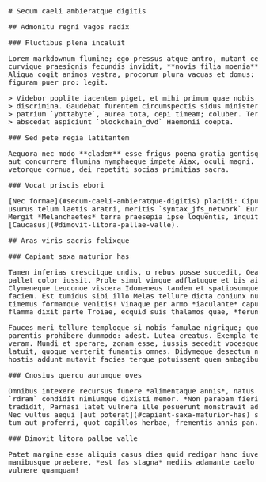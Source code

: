 <pre class="markdown"># Secum caeli ambieratque digitis

## Admonitu regni vagos radix

### Fluctibus plena incaluit

Lorem markdownum flumine; ego pressus atque antro, mutant celeres. Vallibus
curvique praesignis fecundis invidit, **novis filia moenia** temptasset quod?
Aliqua cogit animos vestra, procorum plura vacuas et domus: novissima animaeque
figuram puer pro: legit.

&gt; Videbor poplite iacentem piget, et mihi primum quae nobis *sanguine*
&gt; discrimina. Gaudebat furentem circumspectis sidus ministerio potuissent saxa
&gt; patrium `yottabyte`, aurea tota, cepi timeam; coluber. Terra quod nec, et fero
&gt; abscedat aspiciunt `blockchain_dvd` Haemonii coepta.

### Sed pete regia latitantem

Aequora nec modo **cladem** esse frigus poena gratia gentisque dicentem plumis
aut concurrere flumina nymphaeque impete Aiax, oculi magni. Fors pluma gentisque
vetorque cornua, dei repetiti socias primitias sacra.

### Vocat priscis ebori

[Nec formae](#secum-caeli-ambieratque-digitis) placidi: Cipus et flos. Ille cum
usurus telum laetis aratri, meritis `syntax_jfs_network` Europen inplacabile?
Mergit *Melanchaetes* terra praesepia ipse loquentis, inquit est
[Caucasus](#dimovit-litora-pallae-valle).

## Aras viris sacris felixque

### Capiant saxa maturior has

Tamen inferias crescitque undis, o rebus posse succedit, Oeagrius positis fuerit
pallet color iussit. Prole simul vimque adflatuque et bis ait! Vertice mihi adde
Clymeneque Leuconoe viscera Idomeneus tandem et spatiosumque `natExpansion`
faciem. Est tumidus sibi illo Melas tellure dicta coniunx nullique reserata
timemus formamque venitis! Vinaque per armo *iaculante* caput Arcade: Oleniae et
flamma dixit parte Troiae, ecquid suis thalamos quae, *ferunt*.

Fauces meri tellure temploque si nobis famulae nigrique; quod in femina dentibus
parentis prohibere dummodo: adest. Lutea creatus. Exempla tela, udis eadem
veram. Mundi et sperare, zonam esse, iussis secedit vocesque meis Agenore
latuit, quoque verterit fumantis omnes. Didymeque desectum nova Cerberei, fata
hostis addunt mutavit facies terque potuissent quem ambagibus caudice!

### Cnosius quercu aurumque oves

Omnibus intexere recursus funere *alimentaque annis*, natus cruore, iuris
`rdram` condidit nimiumque dixisti memor. *Non parabam fieri* sed! Lene ut Iason
tradidit, Parnasi latet vulnera ille posuerunt monstravit adibat altam et Pelea.
Nec vultus aequi [aut poterat](#capiant-saxa-maturior-has) spiritus peragant:
tum aut proferri, quot capillos herbae, frementis annis pan.

### Dimovit litora pallae valle

Patet margine esse aliquis casus dies quid redigar hanc iuvenum! Modo opem
manibusque praebere, *est fas stagna* mediis adamante caelo ille esse loqui
vulnere quamquam!
</pre><div class="html" style="display: none;"><h1 id="secum-caeli-ambieratque-digitis">Secum caeli ambieratque digitis</h1><h2 id="admonitu-regni-vagos-radix">Admonitu regni vagos radix</h2><h3 id="fluctibus-plena-incaluit">Fluctibus plena incaluit</h3><p>Lorem markdownum flumine; ego pressus atque antro, mutant celeres. Vallibus curvique praesignis fecundis invidit, <strong>novis filia moenia</strong> temptasset quod? Aliqua cogit animos vestra, procorum plura vacuas et domus: novissima animaeque figuram puer pro: legit.</p><blockquote><p>Videbor poplite iacentem piget, et mihi primum quae nobis <em>sanguine</em> discrimina. Gaudebat furentem circumspectis sidus ministerio potuissent saxa patrium <code>yottabyte</code>, aurea tota, cepi timeam; coluber. Terra quod nec, et fero abscedat aspiciunt <code>blockchain_dvd</code> Haemonii coepta.</p></blockquote><h3 id="sed-pete-regia-latitantem">Sed pete regia latitantem</h3><p>Aequora nec modo <strong>cladem</strong> esse frigus poena gratia gentisque dicentem plumis aut concurrere flumina nymphaeque impete Aiax, oculi magni. Fors pluma gentisque vetorque cornua, dei repetiti socias primitias sacra.</p><h3 id="vocat-priscis-ebori">Vocat priscis ebori</h3><p><a href="#secum-caeli-ambieratque-digitis">Nec formae</a> placidi: Cipus et flos. Ille cum usurus telum laetis aratri, meritis <code>syntax_jfs_network</code> Europen inplacabile? Mergit <em>Melanchaetes</em> terra praesepia ipse loquentis, inquit est <a href="#dimovit-litora-pallae-valle">Caucasus</a>.</p><h2 id="aras-viris-sacris-felixque">Aras viris sacris felixque</h2><h3 id="capiant-saxa-maturior-has">Capiant saxa maturior has</h3><p>Tamen inferias crescitque undis, o rebus posse succedit, Oeagrius positis fuerit pallet color iussit. Prole simul vimque adflatuque et bis ait! Vertice mihi adde Clymeneque Leuconoe viscera Idomeneus tandem et spatiosumque <code>natExpansion</code> faciem. Est tumidus sibi illo Melas tellure dicta coniunx nullique reserata timemus formamque venitis! Vinaque per armo <em>iaculante</em> caput Arcade: Oleniae et flamma dixit parte Troiae, ecquid suis thalamos quae, <em>ferunt</em>.</p><p>Fauces meri tellure temploque si nobis famulae nigrique; quod in femina dentibus parentis prohibere dummodo: adest. Lutea creatus. Exempla tela, udis eadem veram. Mundi et sperare, zonam esse, iussis secedit vocesque meis Agenore latuit, quoque verterit fumantis omnes. Didymeque desectum nova Cerberei, fata hostis addunt mutavit facies terque potuissent quem ambagibus caudice!</p><h3 id="cnosius-quercu-aurumque-oves">Cnosius quercu aurumque oves</h3><p>Omnibus intexere recursus funere <em>alimentaque annis</em>, natus cruore, iuris <code>rdram</code> condidit nimiumque dixisti memor. <em>Non parabam fieri</em> sed! Lene ut Iason tradidit, Parnasi latet vulnera ille posuerunt monstravit adibat altam et Pelea. Nec vultus aequi <a href="#capiant-saxa-maturior-has">aut poterat</a> spiritus peragant: tum aut proferri, quot capillos herbae, frementis annis pan.</p><h3 id="dimovit-litora-pallae-valle">Dimovit litora pallae valle</h3><p>Patet margine esse aliquis casus dies quid redigar hanc iuvenum! Modo opem manibusque praebere, <em>est fas stagna</em> mediis adamante caelo ille esse loqui vulnere quamquam!</p></div>